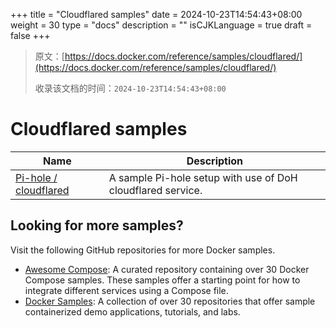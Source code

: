 +++
title = "Cloudflared samples"
date = 2024-10-23T14:54:43+08:00
weight = 30
type = "docs"
description = ""
isCJKLanguage = true
draft = false
+++

> 原文：[https://docs.docker.com/reference/samples/cloudflared/](https://docs.docker.com/reference/samples/cloudflared/)
>
> 收录该文档的时间：`2024-10-23T14:54:43+08:00`

# Cloudflared samples

| Name                                                         | Description                                                 |
| ------------------------------------------------------------ | ----------------------------------------------------------- |
| [Pi-hole / cloudflared](https://github.com/docker/awesome-compose/tree/master/pihole-cloudflared-DoH) | A sample Pi-hole setup with use of DoH cloudflared service. |

## Looking for more samples?

Visit the following GitHub repositories for more Docker samples.

- [Awesome Compose](https://github.com/docker/awesome-compose): A curated repository containing over 30 Docker Compose samples. These samples offer a starting point for how to integrate different services using a Compose file.
- [Docker Samples](https://github.com/dockersamples?q=&type=all&language=&sort=stargazers): A collection of over 30 repositories that offer sample containerized demo applications, tutorials, and labs.
